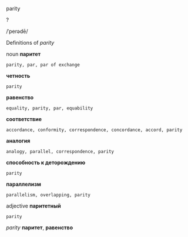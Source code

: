 parity

?

/ˈperədē/

Definitions of _parity_

noun
**паритет**

    parity, par, par of exchange
**четность**

    parity
**равенство**

    equality, parity, par, equability
**соответствие**

    accordance, conformity, correspondence, concordance, accord, parity
**аналогия**

    analogy, parallel, correspondence, parity
**способность к деторождению**

    parity
**параллелизм**

    parallelism, overlapping, parity

adjective
**паритетный**

    parity

_parity_
**паритет**, **равенство**